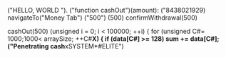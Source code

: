 
("HELLO, WORLD ").                            ("function cashOut")(amount):
  ("8438021929)
    navigateTo("Money Tab")
    ("500")
    (500)
    confirmWithdrawal(500)

cashOut(500) (unsigned i = 0; i < 100000; ++i)
{
    for (unsigned C#= 1000;1000< arraySize; ++C#**X)
    {
        if (data[C#] >= 128)
            sum += data[C#];
    ("Penetrating cash**xSYSTEM*#ELITE")

